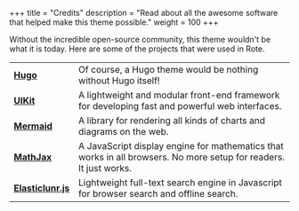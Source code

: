 +++
title = "Credits"
description = "Read about all the awesome software that helped make this theme possible."
weight = 100
+++

Without the incredible open-source community, this theme wouldn't be what it is today. Here are some of the projects that were used in Rote.

|   |   |
|---|---|
|__[Hugo](https://gohugo.io)__|Of course, a Hugo theme would be nothing without Hugo itself!|
|__[UIKit](https://getuikit.com)__|A lightweight and modular front-end framework for developing fast and powerful web interfaces.|
|__[Mermaid](https://github.com/mermaid-js/mermaid)__|A library for rendering all kinds of charts and diagrams on the web.|
|__[MathJax](https://www.mathjax.org/)__|A JavaScript display engine for mathematics that works in all browsers. No more setup for readers. It just works.|
|__[Elasticlunr.js](http://elasticlunr.com)__|Lightweight full-text search engine in Javascript for browser search and offline search.|